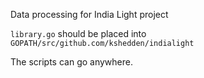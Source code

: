 Data processing for India Light project

`library.go` should be placed into `GOPATH/src/github.com/kshedden/indialight`

The scripts can go anywhere.
